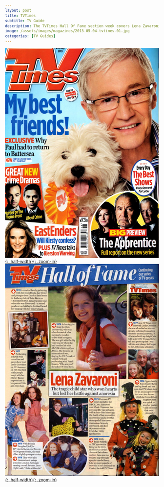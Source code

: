 ```yaml
---
layout: post
title: TVTimes
subtitle: TV Guide
description: The TVTimes Hall Of Fame section week covers Lena Zavaroni.
image: /assets/images/magazines/2013-05-04-tvtimes-01.jpg
categories: [TV Guides]
---
```


[![](/assets/images/magazines/2013-05-04-tvtimes-01.jpg){: .half-width}{: .zoom-in}](/assets/images/magazines/2013-05-04-tvtimes-01.jpg)
[![](/assets/images/magazines/2013-05-04-tvtimes-02.jpg){: .half-width}{: .zoom-in}](/assets/images/magazines/2013-05-04-tvtimes-02.jpg)

